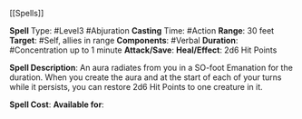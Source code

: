 [[Spells]]

**Spell** Type: #Level3 #Abjuration 
**Casting** Time: #Action 
**Range**: 30 feet
**Target**: #Self, allies in range 
**Components**: #Verbal 
**Duration**: #Concentration up to 1 minute
**Attack/Save**:
**Heal/Effect**: 2d6 Hit Points

**Spell Description**: 
	An aura radiates from you in a SO-foot Emanation for the duration. When you create the aura and at the start of each of your turns while it persists, you can restore 2d6 Hit Points to one creature in it.

**Spell Cost**:
**Available for**: